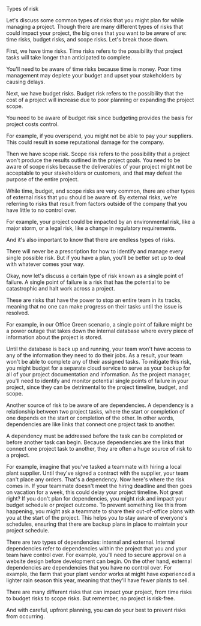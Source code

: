 Types of risk


Let's discuss some common types of risks that you might plan for while managing a project. Though there are many different types of risks that could impact your project,
the big ones that you want to be aware of are: time risks, budget risks, and scope risks. Let's break those down.

First, we have time risks. Time risks refers to the possibility that project tasks will take longer than anticipated to complete.

You'll need to be aware of time risks because time is money. Poor time management may deplete your budget and upset your stakeholders by causing delays.

Next, we have budget risks. Budget risk refers to the possibility that the cost of a project will increase due to poor planning or expanding the project scope.

You need to be aware of budget risk since budgeting provides the basis for project costs control.

For example, if you overspend, you might not be able to pay your suppliers. This could result in some reputational damage for the company.

Then we have scope risk. Scope risk refers to the possibility that a project won't produce the results outlined in the project goals. You need to be aware of scope risks
because the deliverables of your project might not be acceptable to your stakeholders or customers, and that may defeat the purpose of the entire project.

While time, budget, and scope risks are very common, there are other types of external risks that you should be aware of. By external risks, we're referring to risks 
that result from factors outside of the company that you have little to no control over.

For example, your project could be impacted by an environmental risk, like a major storm, or a legal risk, like a change in regulatory requirements.

And it's also important to know that there are endless types of risks.

There will never be a prescription for how to identify and manage every single possible risk. But if you have a plan, you'll be better set up to deal with whatever 
comes your way.

Okay, now let's discuss a certain type of risk known as a single point of failure. A single point of failure is a risk that has the potential to be catastrophic and halt
work across a project.

These are risks that have the power to stop an entire team in its tracks, meaning that no one can make progress on their tasks until the issue is resolved.

For example, in our Office Green scenario, a single point of failure might be a power outage that takes down the internal database where every piece of information
about the project is stored.

Until the database is back up and running, your team won't have access to any of the information they need to do their jobs. As a result, your team won't be able to 
complete any of their assigned tasks. To mitigate this risk, you might budget for a separate cloud service to serve as your backup for all of your project documentation 
and information. As the project manager, you'll need to identify and monitor potential single points of failure in your project, since they can be detrimental to the 
project timeline, budget, and scope.

Another source of risk to be aware of are dependencies. A dependency is a relationship between two project tasks, where the start or completion of one depends on the 
start or completion of the other. In other words, dependencies are like links that connect one project task to another.

A dependency must be addressed before the task can be completed or before another task can begin. Because dependencies are the links that connect one project task to
another, they are often a huge source of risk to a project.

For example, imagine that you've tasked a teammate with hiring a local plant supplier. Until they've signed a contract with the supplier, your team can't place any 
orders. That's a dependency. Now here's where the risk comes in. If your teammate doesn't meet the hiring deadline and then goes on vacation for a week, this could 
delay your project timeline. Not great right? If you don't plan for dependencies, you might risk and impact your budget schedule or project outcome. To prevent something
like this from happening, you might ask a teammate to share their out-of-office plans with you at the start of the project. This helps you to stay aware of everyone's
schedules, ensuring that there are backup plans in place to maintain your project schedule.

There are two types of dependencies: internal and external. Internal dependencies refer to dependencies within the project that you and your team have control over.
For example, you'll need to secure approval on a website design before development can begin. On the other hand, external dependencies are dependencies that you have
no control over. For example, the farm that your plant vendor works at might have experienced a lighter rain season this year, meaning that they'll have fewer plants to sell.

There are many different risks that can impact your project, from time risks to budget risks to scope risks. But remember, no project is risk-free.

And with careful, upfront planning, you can do your best to prevent risks from occurring.
